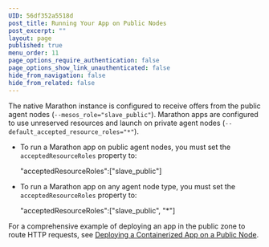 ```yaml
---
UID: 56df352a5518d
post_title: Running Your App on Public Nodes
post_excerpt: ""
layout: page
published: true
menu_order: 11
page_options_require_authentication: false
page_options_show_link_unauthenticated: false
hide_from_navigation: false
hide_from_related: false
---
```

The native Marathon instance is configured to receive offers from the public agent nodes (`--mesos_role="slave_public"`). Marathon apps are configured to use unreserved resources and launch on private agent nodes (`--default_accepted_resource_roles="*"`).

*   To run a Marathon app on public agent nodes, you must set the `acceptedResourceRoles` property to:
    
    "acceptedResourceRoles":["slave_public"]

*   To run a Marathon app on any agent node type, you must set the `acceptedResourceRoles` property to:
    
    "acceptedResourceRoles":["slave_public", "*"]

For a comprehensive example of deploying an app in the public zone to route HTTP requests, see [Deploying a Containerized App on a Public Node][1].

 [1]: /tutorials/deploywebapp/